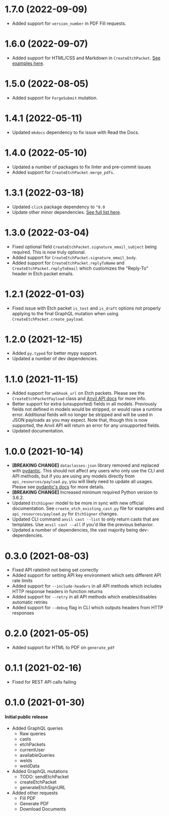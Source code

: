 # 1.7.0 (2022-09-09)

- Added support for `version_number` in PDF Fill requests.

# 1.6.0 (2022-09-07)

- Added support for HTML/CSS and Markdown in `CreateEtchPacket`. [See examples here](https://www.useanvil.com/docs/api/e-signatures#generating-a-pdf-from-html-and-css).

# 1.5.0 (2022-08-05)

- Added support for `ForgeSubmit` mutation.

# 1.4.1 (2022-05-11)

- Updated `mkdocs` dependency to fix issue with Read the Docs.

# 1.4.0 (2022-05-10)

- Updated a number of packages to fix linter and pre-commit issues
- Added support for `CreateEtchPacket.merge_pdfs`.

# 1.3.1 (2022-03-18)

- Updated `click` package dependency to `^8.0`
- Update other minor dependencies. [See full list here](https://github.com/anvilco/python-anvil/pull/31).

# 1.3.0 (2022-03-04)

- Fixed optional field `CreateEtchPacket.signature_email_subject` being required. This is now truly optional.
- Added support for `CreateEtchPacket.signature_email_body`.
- Added support for `CreateEtchPacket.replyToName` and `CreateEtchPacket.replyToEmail` which customizes the "Reply-To"
  header in Etch packet emails.

# 1.2.1 (2022-01-03)

- Fixed issue with Etch packet `is_test` and `is_draft` options not properly applying to the final GraphQL mutation when
  using `CreateEtchPacket.create_payload`.

# 1.2.0 (2021-12-15)

- Added `py.typed` for better mypy support.
- Updated a number of dev dependencies.

# 1.1.0 (2021-11-15)

- Added support for `webhook_url` on Etch packets. Please see the `CreateEtchPacketPayload` class
  and [Anvil API docs](https://www.useanvil.com/docs/api/e-signatures#webhook-notifications) for more info.
- Better support for extra (unsupported) fields in all models. Previously fields not defined in models would be
  stripped, or would raise a runtime error. Additional fields will no longer be stripped and will be used in JSON
  payloads as you may expect. Note that, though this is now supported, the Anvil API will return an error for any
  unsupported fields.
- Updated documentation.

# 1.0.0 (2021-10-14)

- **[BREAKING CHANGE]** `dataclasses-json` library removed and replaced
  with [pydantic](https://github.com/samuelcolvin/pydantic/).
  This should not affect any users who only use the CLI and API methods, but if you are using any models directly
  from `api_resources/payload.py`, you will likely need to update all usages. Please
  see [pydantic's docs](https://pydantic-docs.helpmanual.io/usage/models/) for more details.
- **[BREAKING CHANGE]** Increased minimum required Python version to 3.6.2.
- Updated `EtchSigner` model to be more in sync with new official documentation.
  See `create_etch_existing_cast.py` file for examples and `api_resources/payload.py` for `EtchSigner` changes.
- Updated CLI command `anvil cast --list` to only return casts that are templates.
  Use `anvil cast --all` if you'd like the previous behavior.
- Updated a number of dependencies, the vast majority being dev-dependencies.

# 0.3.0 (2021-08-03)

- Fixed API ratelimit not being set correctly
- Added support for setting API key environment which sets different API rate limits
- Added support for `--include-headers` in all API methods which includes HTTP response headers in function returns
- Added support for `--retry` in all API methods which enables/disables automatic retries
- Added support for `--debug` flag in CLI which outputs headers from HTTP responses

# 0.2.0 (2021-05-05)

- Added support for HTML to PDF on `generate_pdf`

# 0.1.1 (2021-02-16)

- Fixed for REST API calls failing

# 0.1.0 (2021-01-30)

#### Initial public release

- Added GraphQL queries
  - Raw queries
  - casts
  - etchPackets
  - currentUser
  - availableQueries
  - welds
  - weldData
- Added GraphQL mutations
  - TODO: sendEtchPacket
  - createEtchPacket
  - generateEtchSignURL
- Added other requests
  - Fill PDF
  - Generate PDF
  - Download Documents
